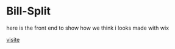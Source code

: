 # Bill-Split

here is the front end to show how we think i looks made with wix

[visite](https://merrrra1234567.wixsite.com/billcalculator)
